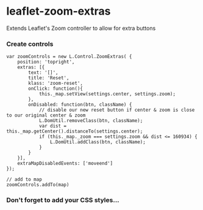 leaflet-zoom-extras
===================

Extends Leaflet's Zoom controller to allow for extra buttons


### Create controls
```
var zoomControls = new L.Control.ZoomExtras( {
    position: 'topright',
    extras: [{
        text: '[]',
        title: 'Reset',
        klass: 'zoom-reset',
        onClick: function(){
            this._map.setView(settings.center, settings.zoom);
        },
        onDisabled: function(btn, className) {
            // disable our new reset button if center & zoom is close to our original center & zoom
            L.DomUtil.removeClass(btn, className);
            var dist = this._map.getCenter().distanceTo(settings.center);
            if (this._map._zoom === settings.zoom && dist <= 160934) {
                L.DomUtil.addClass(btn, className);
            }
        }
    }],
    extraMapDisabledEvents: ['moveend']
});

// add to map
zoomControls.addTo(map)
```

### Don't forget to add your CSS styles...